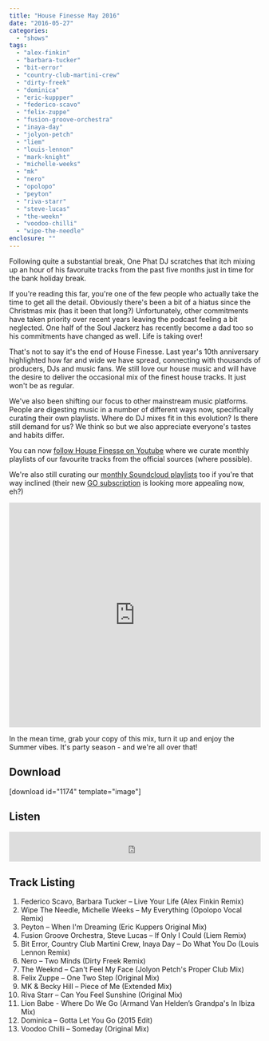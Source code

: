 ```yaml
---
title: "House Finesse May 2016"
date: "2016-05-27"
categories: 
  - "shows"
tags: 
  - "alex-finkin"
  - "barbara-tucker"
  - "bit-error"
  - "country-club-martini-crew"
  - "dirty-freek"
  - "dominica"
  - "eric-kuppper"
  - "federico-scavo"
  - "felix-zuppe"
  - "fusion-groove-orchestra"
  - "inaya-day"
  - "jolyon-petch"
  - "liem"
  - "louis-lennon"
  - "mark-knight"
  - "michelle-weeks"
  - "mk"
  - "nero"
  - "opolopo"
  - "peyton"
  - "riva-starr"
  - "steve-lucas"
  - "the-weekn"
  - "voodoo-chilli"
  - "wipe-the-needle"
enclosure: ""
---
```


Following quite a substantial break, One Phat DJ scratches that itch mixing up an hour of his favoruite tracks from the past five months just in time for the bank holiday break.

If you're reading this far, you're one of the few people who actually take the time to get all the detail. Obviously there's been a bit of a hiatus since the Christmas mix (has it been that long?) Unfortunately, other commitments have taken priority over recent years leaving the podcast feeling a bit neglected. One half of the Soul Jackerz has recently become a dad too so his commitments have changed as well. Life is taking over!

That's not to say it's the end of House Finesse. Last year's 10th anniversary highlighted how far and wide we have spread, connecting with thousands of producers, DJs and music fans. We still love our house music and will have the desire to deliver the occasional mix of the finest house tracks. It just won't be as regular.

We've also been shifting our focus to other mainstream music platforms. People are digesting music in a number of different ways now, specifically curating their own playlists. Where do DJ mixes fit in this evolution? Is there still demand for us? We think so but we also appreciate everyone's tastes and habits differ.

You can now [follow House Finesse on Youtube](https://www.youtube.com/channel/UCXhRURxaNkKS4YytBGqlKEA) where we curate monthly playlists of our favourite tracks from the official sources (where possible).

<script src="https://apis.google.com/js/platform.js"></script>

We're also still curating our [monthly Soundcloud playlists](https://soundcloud.com/housefinesse/sets) too if you're that way inclined (their new [GO subscription](https://soundcloud.com/go) is looking more appealing now, eh?)

<iframe width="100%" height="450" scrolling="no" frameborder="no" src="https://w.soundcloud.com/player/?url=https%3A//api.soundcloud.com/users/21882147&amp;auto_play=false&amp;hide_related=false&amp;show_comments=true&amp;show_user=true&amp;show_reposts=false&amp;visual=true"></iframe>

In the mean time, grab your copy of this mix, turn it up and enjoy the Summer vibes. It's party season - and we're all over that!

## Download

\[download id="1174" template="image"\]

## Listen

<iframe width="100%" height="60" src="https://www.mixcloud.com/widget/iframe/?feed=https%3A%2F%2Fwww.mixcloud.com%2Fhousefinesse%2Fhouse-finesse-may-2016%2F&amp;hide_cover=1&amp;mini=1&amp;light=1" frameborder="0"></iframe>

## Track Listing

1. Federico Scavo, Barbara Tucker – Live Your Life (Alex Finkin Remix)
2. Wipe The Needle, Michelle Weeks – My Everything (Opolopo Vocal Remix)
3. Peyton – When I'm Dreaming (Eric Kuppers Original Mix)
4. Fusion Groove Orchestra, Steve Lucas – If Only I Could (Liem Remix)
5. Bit Error, Country Club Martini Crew, Inaya Day – Do What You Do (Louis Lennon Remix)
6. Nero – Two Minds (Dirty Freek Remix)
7. The Weeknd – Can't Feel My Face (Jolyon Petch's Proper Club Mix)
8. Felix Zuppe – One Two Step (Original Mix)
9. MK & Becky Hill – Piece of Me (Extended Mix)
10. Riva Starr – Can You Feel Sunshine (Original Mix)
11. Lion Babe - Where Do We Go (Armand Van Helden’s Grandpa's In Ibiza Mix)
12. Dominica – Gotta Let You Go (2015 Edit)
13. Voodoo Chilli – Someday (Original Mix)
